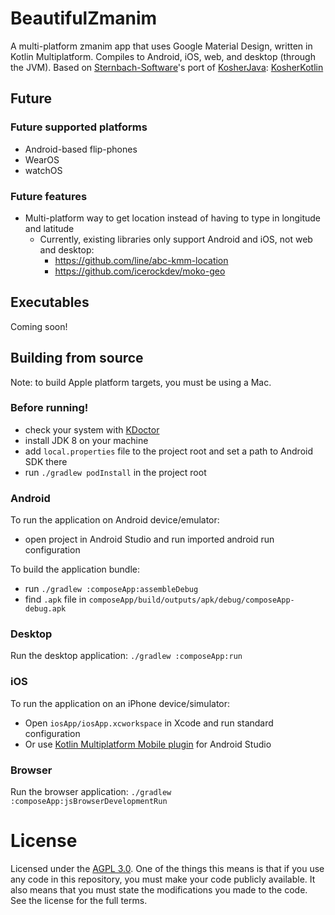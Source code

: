 # BeautifulZmanim
A multi-platform zmanim app that uses Google Material Design, written in Kotlin Multiplatform. Compiles to Android, iOS, web, and desktop (through the JVM). Based on [Sternbach-Software](https://github.com/Sternbach-Software)'s port of [KosherJava](https://github.com/KosherJava/zmanim): [KosherKotlin](https://github.com/Sternbach-Software/KosherKotlin)

## Future 
### Future supported platforms 
 - Android-based flip-phones
 - WearOS
 - watchOS

### Future features
 - Multi-platform way to get location instead of having to type in longitude and latitude
   - Currently, existing libraries only support Android and iOS, not web and desktop:
     - https://github.com/line/abc-kmm-location
     - https://github.com/icerockdev/moko-geo

## Executables

Coming soon!

## Building from source
Note: to build Apple platform targets, you must be using a Mac.

### Before running!
 - check your system with [KDoctor](https://github.com/Kotlin/kdoctor)
 - install JDK 8 on your machine
 - add `local.properties` file to the project root and set a path to Android SDK there
 - run `./gradlew podInstall` in the project root

### Android
To run the application on Android device/emulator:  
 - open project in Android Studio and run imported android run configuration

To build the application bundle:
 - run `./gradlew :composeApp:assembleDebug`
 - find `.apk` file in `composeApp/build/outputs/apk/debug/composeApp-debug.apk`

### Desktop
Run the desktop application: `./gradlew :composeApp:run`

### iOS
To run the application on an iPhone device/simulator:
 - Open `iosApp/iosApp.xcworkspace` in Xcode and run standard configuration
 - Or use [Kotlin Multiplatform Mobile plugin](https://plugins.jetbrains.com/plugin/14936-kotlin-multiplatform-mobile) for Android Studio

### Browser
Run the browser application: `./gradlew :composeApp:jsBrowserDevelopmentRun`

# License
Licensed under the [AGPL 3.0](https://www.gnu.org/licenses/agpl-3.0.en.html). One of the things this means is that if you use any code in this repository, you must make your code publicly available.  It also means that you must state the modifications you made to the code. See the license for the full terms.

